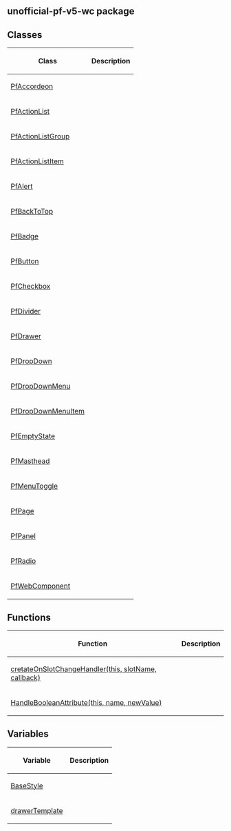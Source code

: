 ## unofficial-pf-v5-wc package

## Classes

<table><thead><tr><th>

Class


</th><th>

Description


</th></tr></thead>
<tbody><tr><td>

[PfAccordeon](./pfaccordeon)


</td><td>


</td></tr>
<tr><td>

[PfActionList](./pfactionlist)


</td><td>


</td></tr>
<tr><td>

[PfActionListGroup](./pfactionlistgroup)


</td><td>


</td></tr>
<tr><td>

[PfActionListItem](./pfactionlistitem)


</td><td>


</td></tr>
<tr><td>

[PfAlert](./pfalert)


</td><td>


</td></tr>
<tr><td>

[PfBackToTop](./pfbacktotop)


</td><td>


</td></tr>
<tr><td>

[PfBadge](./pfbadge)


</td><td>


</td></tr>
<tr><td>

[PfButton](./pfbutton)


</td><td>


</td></tr>
<tr><td>

[PfCheckbox](./pfcheckbox)


</td><td>


</td></tr>
<tr><td>

[PfDivider](./pfdivider)


</td><td>


</td></tr>
<tr><td>

[PfDrawer](./pfdrawer)


</td><td>


</td></tr>
<tr><td>

[PfDropDown](./pfdropdown)


</td><td>


</td></tr>
<tr><td>

[PfDropDownMenu](./pfdropdownmenu)


</td><td>


</td></tr>
<tr><td>

[PfDropDownMenuItem](./pfdropdownmenuitem)


</td><td>


</td></tr>
<tr><td>

[PfEmptyState](./pfemptystate)


</td><td>


</td></tr>
<tr><td>

[PfMasthead](./pfmasthead)


</td><td>


</td></tr>
<tr><td>

[PfMenuToggle](./pfmenutoggle)


</td><td>


</td></tr>
<tr><td>

[PfPage](./pfpage)


</td><td>


</td></tr>
<tr><td>

[PfPanel](./pfpanel)


</td><td>


</td></tr>
<tr><td>

[PfRadio](./pfradio)


</td><td>


</td></tr>
<tr><td>

[PfWebComponent](./pfwebcomponent)


</td><td>


</td></tr>
</tbody></table>

## Functions

<table><thead><tr><th>

Function


</th><th>

Description


</th></tr></thead>
<tbody><tr><td>

[cretateOnSlotChangeHandler(this, slotName, callback)](./cretateonslotchangehandler)


</td><td>


</td></tr>
<tr><td>

[HandleBooleanAttribute(this, name, newValue)](./handlebooleanattribute)


</td><td>


</td></tr>
</tbody></table>

## Variables

<table><thead><tr><th>

Variable


</th><th>

Description


</th></tr></thead>
<tbody><tr><td>

[BaseStyle](./basestyle)


</td><td>


</td></tr>
<tr><td>

[drawerTemplate](./drawertemplate)


</td><td>


</td></tr>
</tbody></table>
